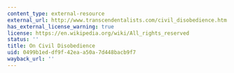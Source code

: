 ```yaml
---
content_type: external-resource
external_url: http://www.transcendentalists.com/civil_disobedience.htm
has_external_license_warning: true
license: https://en.wikipedia.org/wiki/All_rights_reserved
status: ''
title: On Civil Disobedience
uid: 0499b1ed-df9f-42ea-a50a-7d448bacb9f7
wayback_url: ''
---
```

